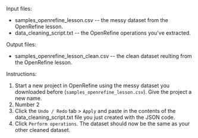 Input files:
- samples_openrefine_lesson.csv -- the messy dataset from the OpenRefine lesson.    
- data_cleaning_script.txt -- the OpenRefine operations you've extracted. 
  
Output files:  
- samples_openrefine_lesson_clean.csv -- the clean dataset reulting from the OpenRefine lesson.  

Instructions:  
1. Start a new project in OpenRefine using the messy dataset you downloaded before (`samples_openrefine_lesson.csv`). Give the project a new name.  
2. Number 2
3. Click the `Undo / Redo` tab > `Apply` and paste in the contents of the data_cleaning_script.txt file you just created with the JSON code.  
4. Click `Perform operations`. The dataset should now be the same as your other cleaned dataset.  

